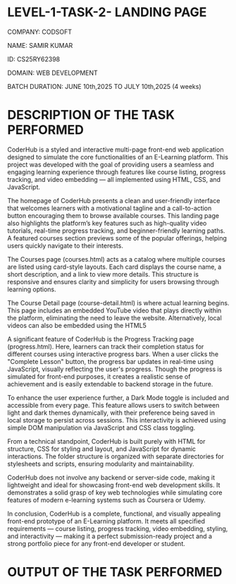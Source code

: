 # LEVEL-1-TASK-2- LANDING PAGE

COMPANY: CODSOFT

NAME: SAMIR KUMAR

ID: CS25RY62398

DOMAIN: WEB DEVELOPMENT

BATCH DURATION: JUNE 10th,2025 TO JULY 10th,2025 (4 weeks)

# DESCRIPTION OF THE TASK PERFORMED

CoderHub is a styled and interactive multi-page front-end web application designed to simulate the core functionalities of an E-Learning platform. This project was developed with the goal of providing users a seamless and engaging learning experience through features like course listing, progress tracking, and video embedding — all implemented using HTML, CSS, and JavaScript.

The homepage of CoderHub presents a clean and user-friendly interface that welcomes learners with a motivational tagline and a call-to-action button encouraging them to browse available courses. This landing page also highlights the platform’s key features such as high-quality video tutorials, real-time progress tracking, and beginner-friendly learning paths. A featured courses section previews some of the popular offerings, helping users quickly navigate to their interests.

The Courses page (courses.html) acts as a catalog where multiple courses are listed using card-style layouts. Each card displays the course name, a short description, and a link to view more details. This structure is responsive and ensures clarity and simplicity for users browsing through learning options.

The Course Detail page (course-detail.html) is where actual learning begins. This page includes an embedded YouTube video that plays directly within the platform, eliminating the need to leave the website. Alternatively, local videos can also be embedded using the HTML5

A significant feature of CoderHub is the Progress Tracking page (progress.html). Here, learners can track their completion status for different courses using interactive progress bars. When a user clicks the "Complete Lesson" button, the progress bar updates in real-time using JavaScript, visually reflecting the user's progress. Though the progress is simulated for front-end purposes, it creates a realistic sense of achievement and is easily extendable to backend storage in the future.

To enhance the user experience further, a Dark Mode toggle is included and accessible from every page. This feature allows users to switch between light and dark themes dynamically, with their preference being saved in local storage to persist across sessions. This interactivity is achieved using simple DOM manipulation via JavaScript and CSS class toggling.

From a technical standpoint, CoderHub is built purely with HTML for structure, CSS for styling and layout, and JavaScript for dynamic interactions. The folder structure is organized with separate directories for stylesheets and scripts, ensuring modularity and maintainability.

CoderHub does not involve any backend or server-side code, making it lightweight and ideal for showcasing front-end web development skills. It demonstrates a solid grasp of key web technologies while simulating core features of modern e-learning systems such as Coursera or Udemy.

In conclusion, CoderHub is a complete, functional, and visually appealing front-end prototype of an E-Learning platform. It meets all specified requirements — course listing, progress tracking, video embedding, styling, and interactivity — making it a perfect submission-ready project and a strong portfolio piece for any front-end developer or student.

# OUTPUT OF THE TASK PERFORMED




